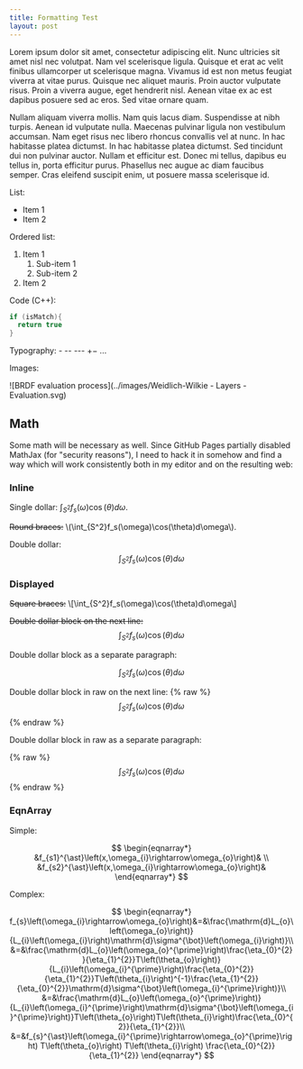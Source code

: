 ```yaml
---
title: Formatting Test
layout: post
---
```


Lorem ipsum dolor sit amet, consectetur adipiscing elit. Nunc ultricies sit amet nisl nec volutpat. Nam vel scelerisque ligula. Quisque et erat ac velit finibus ullamcorper ut scelerisque magna. Vivamus id est non metus feugiat viverra at vitae purus. Quisque nec aliquet mauris. Proin auctor vulputate risus. Proin a viverra augue, eget hendrerit nisl. Aenean vitae ex ac est dapibus posuere sed ac eros. Sed vitae ornare quam.

Nullam aliquam viverra mollis. Nam quis lacus diam. Suspendisse at nibh turpis. Aenean id vulputate nulla. Maecenas pulvinar ligula non vestibulum accumsan. Nam eget risus nec libero rhoncus convallis vel at nunc. In hac habitasse platea dictumst. In hac habitasse platea dictumst. Sed tincidunt dui non pulvinar auctor. Nullam et efficitur est. Donec mi tellus, dapibus eu tellus in, porta efficitur purus. Phasellus nec augue ac diam faucibus semper. Cras eleifend suscipit enim, ut posuere massa scelerisque id.

List:

* Item 1
* Item 2

Ordered list:

1. Item 1
   1. Sub-item 1
   2. Sub-item 2
2. Item 2

Code (C++):

```c++
if (isMatch){
  return true
}
```

Typography: - -- --- +− ...

Images:

![BRDF evaluation process](../images/Weidlich-Wilkie - Layers - Evaluation.svg)

## Math

Some math will be necessary as well. Since GitHub Pages partially disabled MathJax (for "security reasons"), I need to hack it in somehow and find a way which will work consistently both in my editor and on the resulting web:

### Inline

Single dollar: $\int_{S^2}f_s(\omega)\cos(\theta)d\omega$.

~~Round braces:~~ \\(\int_{S^2}f_s(\omega)\cos(\theta)d\omega\\).

Double dollar: $$\int_{S^2}f_s(\omega)\cos(\theta)d\omega$$

### Displayed

~~Square braces:~~ \\[\int_{S^2}f_s(\omega)\cos(\theta)d\omega\\]

~~Double dollar block on the next line:~~
$$
\int_{S^2}f_s(\omega)\cos(\theta)d\omega
$$

Double dollar block as a separate paragraph:

$$
\int_{S^2}f_s(\omega)\cos(\theta)d\omega
$$

Double dollar block in raw on the next line:
{% raw %}
$$
\int_{S^2}f_s(\omega)\cos(\theta)d\omega
$$
{% endraw %}

Double dollar block in raw as a separate paragraph:

{% raw %}
$$
\int_{S^2}f_s(\omega)\cos(\theta)d\omega
$$
{% endraw %}

### EqnArray

Simple:

$$
\begin{eqnarray*}
&f_{s1}^{\ast}\left(x,\omega_{i}\rightarrow\omega_{o}\right)& \\
&f_{s2}^{\ast}\left(x,\omega_{i}\rightarrow\omega_{o}\right)&
\end{eqnarray*}
$$

Complex:

$$
\begin{eqnarray*}
f_{s}\left(\omega_{i}\rightarrow\omega_{o}\right)&=&\frac{\mathrm{d}L_{o}\left(\omega_{o}\right)}{L_{i}\left(\omega_{i}\right)\mathrm{d}\sigma^{\bot}\left(\omega_{i}\right)}\\
&=&\frac{\mathrm{d}L_{o}\left(\omega_{o}^{\prime}\right)\frac{\eta_{0}^{2}}{\eta_{1}^{2}}T\left(\theta_{o}\right)}{L_{i}\left(\omega_{i}^{\prime}\right)\frac{\eta_{0}^{2}}{\eta_{1}^{2}}T\left(\theta_{i}\right)^{-1}\frac{\eta_{1}^{2}}{\eta_{0}^{2}}\mathrm{d}\sigma^{\bot}\left(\omega_{i}^{\prime}\right)}\\
&=&\frac{\mathrm{d}L_{o}\left(\omega_{o}^{\prime}\right)}{L_{i}\left(\omega_{i}^{\prime}\right)\mathrm{d}\sigma^{\bot}\left(\omega_{i}^{\prime}\right)}T\left(\theta_{o}\right)T\left(\theta_{i}\right)\frac{\eta_{0}^{2}}{\eta_{1}^{2}}\\
&=&f_{s}^{\ast}\left(\omega_{i}^{\prime}\rightarrow\omega_{o}^{\prime}\right) T\left(\theta_{o}\right) T\left(\theta_{i}\right) \frac{\eta_{0}^{2}}{\eta_{1}^{2}}
\end{eqnarray*}
$$
